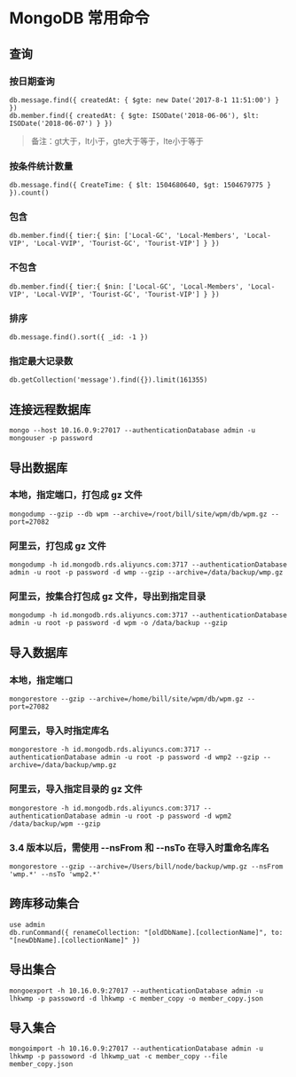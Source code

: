 # MongoDB 常用命令

## 查询

### 按日期查询

```
db.message.find({ createdAt: { $gte: new Date('2017-8-1 11:51:00') } })
db.member.find({ createdAt: { $gte: ISODate('2018-06-06'), $lt: ISODate('2018-06-07') } })
```

> 备注：gt大于，lt小于，gte大于等于，lte小于等于

### 按条件统计数量

```
db.message.find({ CreateTime: { $lt: 1504680640, $gt: 1504679775 } }).count()
```

### 包含

```
db.member.find({ tier:{ $in: ['Local-GC', 'Local-Members', 'Local-VIP', 'Local-VVIP', 'Tourist-GC', 'Tourist-VIP'] } })
```

### 不包含

```
db.member.find({ tier:{ $nin: ['Local-GC', 'Local-Members', 'Local-VIP', 'Local-VVIP', 'Tourist-GC', 'Tourist-VIP'] } })
```

### 排序

```
db.message.find().sort({ _id: -1 })
```

### 指定最大记录数

```
db.getCollection('message').find({}).limit(161355)
```

## 连接远程数据库

```
mongo --host 10.16.0.9:27017 --authenticationDatabase admin -u mongouser -p password
```

## 导出数据库

### 本地，指定端口，打包成 gz 文件

```
mongodump --gzip --db wpm --archive=/root/bill/site/wpm/db/wpm.gz --port=27082
```

### 阿里云，打包成 gz 文件

```
mongodump -h id.mongodb.rds.aliyuncs.com:3717 --authenticationDatabase admin -u root -p password -d wmp --gzip --archive=/data/backup/wmp.gz
```

### 阿里云，按集合打包成 gz 文件，导出到指定目录

```
mongodump -h id.mongodb.rds.aliyuncs.com:3717 --authenticationDatabase admin -u root -p password -d wpm -o /data/backup --gzip
```

## 导入数据库

### 本地，指定端口

```
mongorestore --gzip --archive=/home/bill/site/wpm/db/wpm.gz --port=27082
```

### 阿里云，导入时指定库名

```
mongorestore -h id.mongodb.rds.aliyuncs.com:3717 --authenticationDatabase admin -u root -p password -d wmp2 --gzip --archive=/data/backup/wmp.gz
```

### 阿里云，导入指定目录的 gz 文件

```
mongorestore -h id.mongodb.rds.aliyuncs.com:3717 --authenticationDatabase admin -u root -p password -d wpm2 /data/backup/wpm --gzip
```

### 3.4 版本以后，需使用 --nsFrom 和 --nsTo 在导入时重命名库名

```
mongorestore --gzip --archive=/Users/bill/node/backup/wmp.gz --nsFrom 'wmp.*' --nsTo 'wmp2.*'
```

## 跨库移动集合

```
use admin
db.runCommand({ renameCollection: "[oldDbName].[collectionName]", to: "[newDbName].[collectionName]" })
```

## 导出集合

```
mongoexport -h 10.16.0.9:27017 --authenticationDatabase admin -u lhkwmp -p passoword -d lhkwmp -c member_copy -o member_copy.json
```

## 导入集合

```
mongoimport -h 10.16.0.9:27017 --authenticationDatabase admin -u lhkwmp -p passoword -d lhkwmp_uat -c member_copy --file member_copy.json
```
